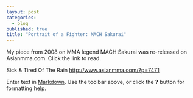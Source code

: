 ```yaml
---
layout: post
categories: 
  - blog
published: true
title: "Portrait of a Fighter: MACH Sakurai"
---
```


My piece from 2008 on MMA legend MACH Sakurai was re-released on Asianmma.com. 
Click the link to read. 

Sick & Tired Of The Rain
http://www.asianmma.com/?p=7471

Enter text in [Markdown](http://daringfireball.net/projects/markdown/). Use the toolbar above, or click the **?** button for formatting help.
